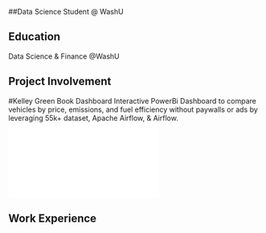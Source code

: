 ##Data Science Student @ WashU

## Education
Data Science & Finance @WashU

## Project Involvement
#Kelley Green Book Dashboard
Interactive PowerBi Dashboard to compare vehicles by price, emissions, and fuel efficiency without paywalls or ads by leveraging 55k+ dataset, Apache Airflow, & Airflow.
![Portfolio_Images](/assets/portfolio_images.pdf)


## Work Experience



